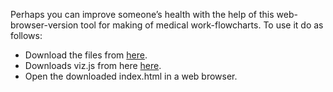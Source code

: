 <script>
document.getElementById( "demosmall").style.backgroundColor="#EFAB00";
document.getElementById( "demotext").style.color="#000000";
document.getElementById( "demo").className="menu2active";
</script>
Perhaps you can improve someone’s health with the help of this web-browser-version tool for making of medical work-flowcharts. To use it do as follows:
<ul>
<li>Download the files from <a href="https://github.com/RickardHultgren/lympha/tree/JavaScript">here</a>.</li>
<li>Downloads viz.js from here <a href="https://github.com/mdaines/viz.js/releases">here</a>.</li>
<li>Open the downloaded index.html in a web browser.</li>
</ul>
